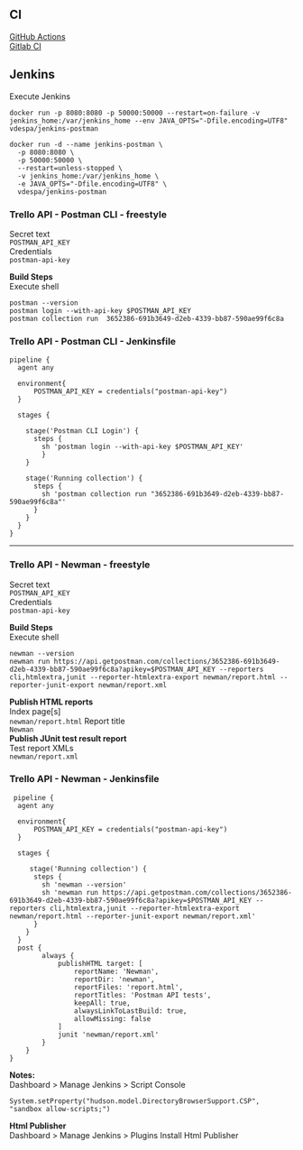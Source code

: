 ## CI
[GitHub Actions](https://github.com/ovidiocbba/running-newman-with-github-actions)  
[Gitlab CI](https://gitlab.com/ovidiomiranda/running-newman-with-gitlab-ci)

## Jenkins
Execute Jenkins
```shell
docker run -p 8080:8080 -p 50000:50000 --restart=on-failure -v jenkins_home:/var/jenkins_home --env JAVA_OPTS="-Dfile.encoding=UTF8" vdespa/jenkins-postman
```
```shell
docker run -d --name jenkins-postman \
  -p 8080:8080 \
  -p 50000:50000 \
  --restart=unless-stopped \
  -v jenkins_home:/var/jenkins_home \
  -e JAVA_OPTS="-Dfile.encoding=UTF8" \
  vdespa/jenkins-postman
```

### Trello API - Postman CLI - freestyle  
Secret text   
```POSTMAN_API_KEY```  
Credentials  
```postman-api-key```

**Build Steps**  
Execute shell
``` 
postman --version
postman login --with-api-key $POSTMAN_API_KEY
postman collection run  3652386-691b3649-d2eb-4339-bb87-590ae99f6c8a
``` 
### Trello API - Postman CLI - Jenkinsfile
```jenkinsfile
pipeline {
  agent any
  
  environment{
      POSTMAN_API_KEY = credentials("postman-api-key")
  }

  stages {
   
    stage('Postman CLI Login') {
      steps {
        sh 'postman login --with-api-key $POSTMAN_API_KEY'
        }
    }

    stage('Running collection') {
      steps {
        sh 'postman collection run "3652386-691b3649-d2eb-4339-bb87-590ae99f6c8a"'
      }
    }
  }
}
``` 
------
### Trello API - Newman - freestyle
Secret text   
```POSTMAN_API_KEY```  
Credentials  
```postman-api-key```

**Build Steps**  
Execute shell
``` 
newman --version
newman run https://api.getpostman.com/collections/3652386-691b3649-d2eb-4339-bb87-590ae99f6c8a?apikey=$POSTMAN_API_KEY --reporters cli,htmlextra,junit --reporter-htmlextra-export newman/report.html --reporter-junit-export newman/report.xml
``` 
**Publish HTML reports**  
Index page[s]   
```newman/report.html```
Report title   
```Newman```  
**Publish JUnit test result report**  
Test report XMLs  
```newman/report.xml```  
### Trello API - Newman - Jenkinsfile
```jenkinsfile
 pipeline {
  agent any
  
  environment{
      POSTMAN_API_KEY = credentials("postman-api-key")
  }

  stages {
   
     stage('Running collection') {
      steps {
        sh 'newman --version'
        sh 'newman run https://api.getpostman.com/collections/3652386-691b3649-d2eb-4339-bb87-590ae99f6c8a?apikey=$POSTMAN_API_KEY --reporters cli,htmlextra,junit --reporter-htmlextra-export newman/report.html --reporter-junit-export newman/report.xml'
      }
    }
  }
  post {
        always {
            publishHTML target: [
                reportName: 'Newman',
                reportDir: 'newman',
                reportFiles: 'report.html',
                reportTitles: 'Postman API tests',
                keepAll: true,
                alwaysLinkToLastBuild: true,
                allowMissing: false
            ]
            junit 'newman/report.xml'
        }
    }
}
``` 
**Notes:**  
Dashboard > Manage Jenkins > Script Console   
``` 
System.setProperty("hudson.model.DirectoryBrowserSupport.CSP", "sandbox allow-scripts;")
``` 
**Html Publisher**  
Dashboard > Manage Jenkins > Plugins
Install Html Publisher  
